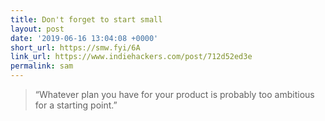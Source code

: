 ```yaml
---
title: Don't forget to start small
layout: post
date: '2019-06-16 13:04:08 +0000'
short_url: https://smw.fyi/6A
link_url: https://www.indiehackers.com/post/712d52ed3e
permalink: sam
---
```

> “Whatever plan you have for your product is probably too ambitious for a starting point.”

